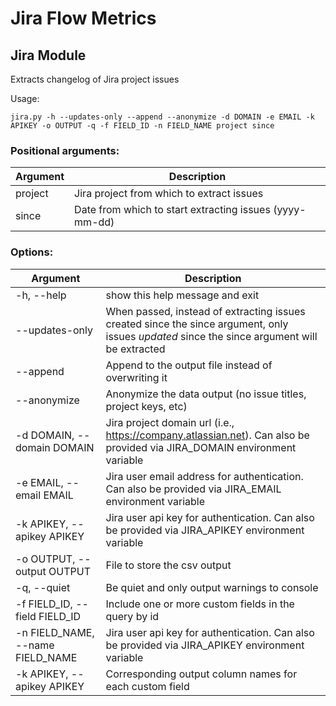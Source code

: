 # Jira Flow Metrics

## Jira Module

Extracts changelog of Jira project issues

Usage:
```commandline
jira.py -h --updates-only --append --anonymize -d DOMAIN -e EMAIL -k APIKEY -o OUTPUT -q -f FIELD_ID -n FIELD_NAME project since
```

### Positional arguments:

| Argument | Description                                              |
|----------|----------------------------------------------------------|
| project  | Jira project from which to extract issues                |
| since    | Date from which to start extracting issues (yyyy-mm-dd)  |

### Options:

| Argument                          | Description                                                                                                                                  |
|-----------------------------------|----------------------------------------------------------------------------------------------------------------------------------------------|
| -h, --help                        | show this help message and exit                                                                                                              |
| --updates-only                    | When passed, instead of extracting issues created since the since argument, only issues *updated* since the since argument will be extracted |
| --append                          | Append to the output file instead of overwriting it                                                                                          |
| --anonymize                       | Anonymize the data output (no issue titles, project keys, etc)                                                                               |
| -d DOMAIN, --domain DOMAIN        | Jira project domain url (i.e., https://company.atlassian.net). Can also be provided via JIRA_DOMAIN environment variable                     |
| -e EMAIL, --email EMAIL           | Jira user email address for authentication. Can also be provided via JIRA_EMAIL environment variable                                         |
| -k APIKEY, --apikey APIKEY        | Jira user api key for authentication. Can also be provided via JIRA_APIKEY environment variable                                              |
| -o OUTPUT, --output OUTPUT        | File to store the csv output                                                                                                                 |
| -q, --quiet                       | Be quiet and only output warnings to console                                                                                                 |
| -f FIELD_ID, --field FIELD_ID     | Include one or more custom fields in the query by id                                                                                         |
| -n FIELD_NAME, --name FIELD_NAME  | Jira user api key for authentication. Can also be provided via JIRA_APIKEY environment variable                                              |
| -k APIKEY, --apikey APIKEY        | Corresponding output column names for each custom field                                                                                      |
